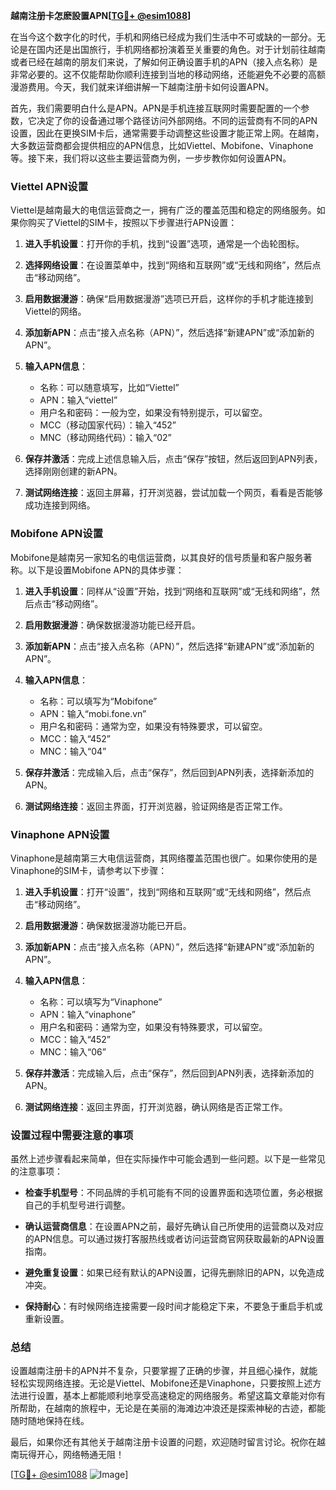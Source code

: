 **越南注册卡怎麽設置APN[[TG💪+ @esim1088](https://t.me/s/esim1088)]**

在当今这个数字化的时代，手机和网络已经成为我们生活中不可或缺的一部分。无论是在国内还是出国旅行，手机网络都扮演着至关重要的角色。对于计划前往越南或者已经在越南的朋友们来说，了解如何正确设置手机的APN（接入点名称）是非常必要的。这不仅能帮助你顺利连接到当地的移动网络，还能避免不必要的高额漫游费用。今天，我们就来详细讲解一下越南注册卡如何设置APN。

首先，我们需要明白什么是APN。APN是手机连接互联网时需要配置的一个参数，它决定了你的设备通过哪个路径访问外部网络。不同的运营商有不同的APN设置，因此在更换SIM卡后，通常需要手动调整这些设置才能正常上网。在越南，大多数运营商都会提供相应的APN信息，比如Viettel、Mobifone、Vinaphone等。接下来，我们将以这些主要运营商为例，一步步教你如何设置APN。

### Viettel APN设置

Viettel是越南最大的电信运营商之一，拥有广泛的覆盖范围和稳定的网络服务。如果你购买了Viettel的SIM卡，按照以下步骤进行APN设置：

1. **进入手机设置**：打开你的手机，找到“设置”选项，通常是一个齿轮图标。
   
2. **选择网络设置**：在设置菜单中，找到“网络和互联网”或“无线和网络”，然后点击“移动网络”。

3. **启用数据漫游**：确保“启用数据漫游”选项已开启，这样你的手机才能连接到Viettel的网络。

4. **添加新APN**：点击“接入点名称（APN）”，然后选择“新建APN”或“添加新的APN”。

5. **输入APN信息**：
   - 名称：可以随意填写，比如“Viettel”
   - APN：输入“viettel”
   - 用户名和密码：一般为空，如果没有特别提示，可以留空。
   - MCC（移动国家代码）：输入“452”
   - MNC（移动网络代码）：输入“02”

6. **保存并激活**：完成上述信息输入后，点击“保存”按钮，然后返回到APN列表，选择刚刚创建的新APN。

7. **测试网络连接**：返回主屏幕，打开浏览器，尝试加载一个网页，看看是否能够成功连接到网络。

### Mobifone APN设置

Mobifone是越南另一家知名的电信运营商，以其良好的信号质量和客户服务著称。以下是设置Mobifone APN的具体步骤：

1. **进入手机设置**：同样从“设置”开始，找到“网络和互联网”或“无线和网络”，然后点击“移动网络”。

2. **启用数据漫游**：确保数据漫游功能已经开启。

3. **添加新APN**：点击“接入点名称（APN）”，然后选择“新建APN”或“添加新的APN”。

4. **输入APN信息**：
   - 名称：可以填写为“Mobifone”
   - APN：输入“mobi.fone.vn”
   - 用户名和密码：通常为空，如果没有特殊要求，可以留空。
   - MCC：输入“452”
   - MNC：输入“04”

5. **保存并激活**：完成输入后，点击“保存”，然后回到APN列表，选择新添加的APN。

6. **测试网络连接**：返回主界面，打开浏览器，验证网络是否正常工作。

### Vinaphone APN设置

Vinaphone是越南第三大电信运营商，其网络覆盖范围也很广。如果你使用的是Vinaphone的SIM卡，请参考以下步骤：

1. **进入手机设置**：打开“设置”，找到“网络和互联网”或“无线和网络”，然后点击“移动网络”。

2. **启用数据漫游**：确保数据漫游功能已开启。

3. **添加新APN**：点击“接入点名称（APN）”，然后选择“新建APN”或“添加新的APN”。

4. **输入APN信息**：
   - 名称：可以填写为“Vinaphone”
   - APN：输入“vinaphone”
   - 用户名和密码：通常为空，如果没有特殊要求，可以留空。
   - MCC：输入“452”
   - MNC：输入“06”

5. **保存并激活**：完成输入后，点击“保存”，然后回到APN列表，选择新添加的APN。

6. **测试网络连接**：返回主界面，打开浏览器，确认网络是否正常工作。

### 设置过程中需要注意的事项

虽然上述步骤看起来简单，但在实际操作中可能会遇到一些问题。以下是一些常见的注意事项：

- **检查手机型号**：不同品牌的手机可能有不同的设置界面和选项位置，务必根据自己的手机型号进行调整。
  
- **确认运营商信息**：在设置APN之前，最好先确认自己所使用的运营商以及对应的APN信息。可以通过拨打客服热线或者访问运营商官网获取最新的APN设置指南。

- **避免重复设置**：如果已经有默认的APN设置，记得先删除旧的APN，以免造成冲突。

- **保持耐心**：有时候网络连接需要一段时间才能稳定下来，不要急于重启手机或重新设置。

### 总结

设置越南注册卡的APN并不复杂，只要掌握了正确的步骤，并且细心操作，就能轻松实现网络连接。无论是Viettel、Mobifone还是Vinaphone，只要按照上述方法进行设置，基本上都能顺利地享受高速稳定的网络服务。希望这篇文章能对你有所帮助，在越南的旅程中，无论是在美丽的海滩边冲浪还是探索神秘的古迹，都能随时随地保持在线。

最后，如果你还有其他关于越南注册卡设置的问题，欢迎随时留言讨论。祝你在越南玩得开心，网络畅通无阻！

[[TG💪+ @esim1088](https://t.me/s/esim1088) ![Image](https://i.postimg.cc/4NQfJmqS/Snipaste-2025-05-13-00-14-12.png)]